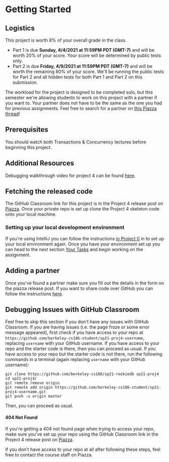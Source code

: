 # Getting Started

## Logistics

This project is worth 8% of your overall grade in the class.

* Part 1 is due **Sunday, 4/4/2021 at 11:59PM PDT (GMT-7)** and will be worth 20% of your score. Your score will be determined by public tests only.
* Part 2 is due **Friday, 4/9/2021 at 11:59PM PDT (GMT-7)** and will be worth the remaining 80% of your score. We'll be running the public tests for Part 2 and all hidden tests for both Part 1 and Part 2 on this submission.

The workload for the project is designed to be completed solo, but this semester we're allowing students to work on this project with a partner if you want to. Your partner does not have to be the same as the one you had for previous assignments. Feel free to search for a partner on [this Piazza thread](https://piazza.com/class/kjoxqrf1eq04mr?cid=5)!

## Prerequisites

You should watch both Transactions & Concurrency lectures before beginning this project.

## Additional Resources

Debugging walkthrough video for project 4 can be found [here](https://drive.google.com/drive/folders/1UnpcSU-rG9VAHfsD5WXO8CfFuzEDbwH_?usp=sharing).

## Fetching the released code

The GitHub Classroom link for this project is in the Project 4 release post on [Piazza](https://piazza.com/class/kjoxqrf1eq04mr). Once your private repo is set up clone the Project 4 skeleton code onto your local machine.

### Setting up your local development environment

If you're using IntelliJ you can follow the instructions [in Project 0](../proj0/getting-started.md#setting-up-your-local-development-environment) in to set up your local environment again. Once you have your environment set up you can head to the next section [Your Tasks](../proj2/your-tasks.md) and begin working on the assignment.

## Adding a partner

Once you've found a partner make sure you fill out the details in the form on the piazza release post. If you want to share code over GitHub you can follow the instructions [here](../../common/adding-a-partner-on-github.md).

## Debugging Issues with GitHub Classroom

Feel free to skip this section if you don't have any issues with GitHub Classroom. If you are having issues \(i.e. the page froze or some error message appeared\), first check if you have access to your repo at `https://github.com/berkeley-cs186-student/sp21-proj4-username`, replacing `username` with your GitHub username. If you have access to your repo and the starter code is there, then you can proceed as usual. If you have access to your repo but the starter code is not there, run the following commands in a terminal \(again replacing `username` with your GitHub username\):

```text
git clone https://github.com/berkeley-cs186/sp21-rookiedb sp21-proj4
cd sp21-proj4/
git remote remove origin
git remote add origin https://github.com/berkeley-cs186-student/sp21-proj4-username.git
git push -u origin master
```

Then, you can proceed as usual.

#### 404 Not Found

If you're getting a 404 not found page when trying to access your repo, make sure you've set up your repo using the GitHub Classroom link in the Project 4 release post on [Piazza](https://piazza.com/class/kjoxqrf1eq04mr).

If you don't have access to your repo at all after following these steps, feel free to contact the course staff on Piazza.

